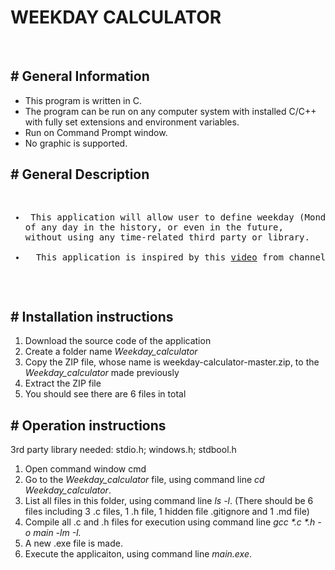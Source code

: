 <h1>WEEKDAY CALCULATOR</h1>
<br>

<h2># General Information</h2>
<ul>
<li>This program is written in C.</li>
<li>The program can be run on any computer system with installed C/C++ with fully set extensions and environment variables.</li>
<li>Run on Command Prompt window.</li>
<li>No graphic is supported.</li>
</ul>

<h2># General Description</h2>
<pre>
<ul>
<li> This application will allow user to define weekday (Monday, Tuesday, Wednesday, ...) 
of any day in the history, or even in the future, 
without using any time-related third party or library.</li>
<li>  This application is inspired by this <a href = "https://www.youtube.com/watch?v=z2x3SSBVGJU&t=182s">video</a> from channel <a href = "https://www.youtube.com/channel/UCoxcjq-8xIDTYp3uz647V5A">Numberphile</a></li>
</ul>
</pre>

<h2># Installation instructions</h2>
<ol>
<li>Download the source code of the application</li>
<li>Create a folder name <em>Weekday_calculator</em></li>
<li>Copy the ZIP file, whose name is weekday-calculator-master.zip, to the <em>Weekday_calculator</em> made previously</li>
<li>Extract the ZIP file</li>
<li>You should see there are 6 files in total</li>
</ol>

<h2># Operation instructions</h2>
3rd party library needed: stdio.h; windows.h; stdbool.h
<ol>
<li>Open command window cmd</li>
<li>Go to the <em>Weekday_calculator</em> file, using command line <em>cd Weekday_calculator</em>.</li>
<li>List all files in this folder, using command line <em>ls -l</em>. (There should be 6 files including 3 .c files, 1 .h file, 
1 hidden file .gitignore and 1 .md file)</li>
<li>Compile all .c and .h files for execution using command line <em>gcc *.c *.h -o main -lm -I.</em></li>
<li>A new .exe file is made.</li>
<li>Execute the applicaiton, using command line <em>main.exe</em>.</li>
</ol>